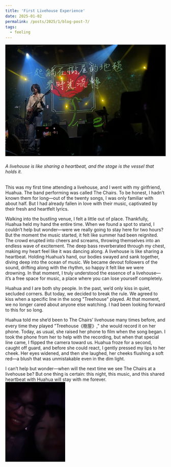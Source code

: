 ```yaml
---
title: 'First Livehouse Experience'
date: 2025-01-02 
permalink: /posts/2025/1/blog-post-7/
tags:
  - feeling
---
```


<img src='/images/shuwu1.png' height="350"> <br>
###### A livehouse is like sharing a heartbeat, and the stage is the vessel that holds it.<br>

This was my first time attending a livehouse, and I went with my girlfriend, Huahua. The band performing was called The Chairs. 
To be honest, I hadn’t known them for long—out of the twenty songs, I was only familiar with about half. But I had already fallen in love with their music, captivated by their fresh and heartfelt lyrics.

Walking into the bustling venue, I felt a little out of place. Thankfully, Huahua held my hand the entire time. When we found a spot to stand, I couldn’t help but wonder—were we really going to stay here for two hours? But the moment the music started, it felt like summer had been reignited. The crowd erupted into cheers and screams, throwing themselves into an endless wave of excitement. The deep bass reverberated through my chest, making my heart feel like it was dancing along. A livehouse is like sharing a heartbeat. Holding Huahua’s hand, our bodies swayed and sank together, diving deep into the ocean of music. We became devout followers of the sound, drifting along with the rhythm, so happy it felt like we were drowning. In that moment, I truly understood the essence of a livehouse—it’s a free space for music, a place where you can lose yourself completely.

Huahua and I are both shy people. In the past, we’d only kiss in quiet, secluded corners. But today, we decided to break the rule. We agreed to kiss when a specific line in the song "Treehouse" played. At that moment, we no longer cared about anyone else watching. I had been looking forward to this for so long.

Huahua told me she’d been to The Chairs’ livehouse many times before, and every time they played "Treehouse《樹屋》," she would record it on her phone. Today, as usual, she raised her phone to film when the song began. I took the phone from her to help with the recording, but when that special line came, I flipped the camera toward us. Huahua froze for a second, caught off guard, and before she could react, I gently pressed my lips to her cheek. Her eyes widened, and then she laughed, her cheeks flushing a soft red—a blush that was unmistakable even in the dim light.

I can’t help but wonder—when will the next time we see The Chairs at a livehouse be? But one thing is certain: this night, this music, and this shared heartbeat with Huahua will stay with me forever.<br>
<img src='/images/shuwu2.jpg' height="250">
